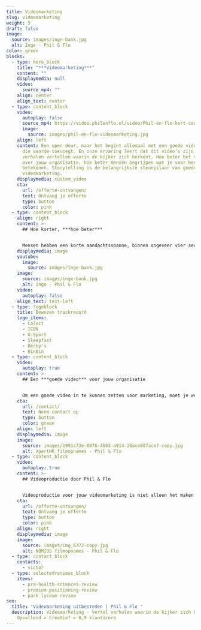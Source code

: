 ```yaml
---
title: Videomarketing
slug: videomarketing
weight: 5
draft: false
image:
  source: images/inge-bank.jpg
  alt: Inge - Phil & Flo
color: green
blocks:
  - type: hero_block
    title: "***Videomarketing***"
    content: ""
    displaymedia: null
    video:
      source_mp4: ""
    align: center
    align_text: center
  - type: content_block
    video:
      autoplay: false
      source_mp4: https://video.philenflo.nl/video/Phil-en-flo-kort-contact2.mp4
      image:
        source: images/phil-en-flo-videomarketing.jpg
    align: left
    content: Een open deur, maar het begint allemaal met een goede video. Een video
      die waarde toevoegt. En onze ervaring leert dat dit video’s zijn die
      verhalen vertellen waarin de kijker zich herkent. Hoe beter het verhaal is
      over jouw organisatie, hoe beter mensen begrijpen wat je voor hen kan
      betekenen. Storytelling is de belangrijkste steunpilaar van goede
      videomarketing.
    displaymedia: custom_video
    cta:
      url: /offerte-ontvangen/
      text: Ontvang je offerte
      type: button
      color: pink
  - type: content_block
    align: right
    content: >-
      ## Hoe korter, ***hoe beter***


      Mensen hebben een korte aandachtsspanne, binnen ongeveer vier seconden wordt bepaald of je video verder wordt bekeken. Je hebt dus weinig tijd om de aandacht van je kijkers te trekken én je boodschap goed over te brengen. Daarom zijn intro’s niet aan te raden binnen videomarketing. Gebruik de eerste paar seconden heel verstandig. Val midden in je verhaal met een aantrekkelijk shot of creëer een snelle quick preview van je hoofdboodschap.
    displaymedia: image
    youtube:
      image:
        source: images/inge-bank.jpg
    image:
      source: images/inge-bank.jpg
      alt: Inge - Phil & Flo
    video:
      autoplay: false
    align_text: text-left
  - type: logoblock
    title: Bewezen trackrecord
    logo_items:
      - Colect
      - ICON
      - U-Sport
      - Sleepfast
      - Becky's
      - BinBin
  - type: content_block
    video:
      autoplay: true
    content: >-
      ## Een ***goede video*** voor jouw organisatie


      Om een goede video in te kunnen zetten voor marketing, moet je weten wat je doelen zijn. Wie zijn je stakeholders? Wat is je doelgroep? Wat zijn hun behoeftes? Hoe communiceer je naar beide groepen? En vooral; hoe breng je beide groepen samen om een optimale relatie te ontwikkelen? Als dit duidelijk is, weet je wat jouw doelgroep overhaalt om jouw product of dienst aan te schaffen. Vind je het moeilijk om deze doelen te bepalen? Dat snappen we en we helpen je er graag mee. 
    cta:
      url: /contact/
      text: Neem contact op
      type: button
      color: green
    align: left
    displaymedia: image
    image:
      source: images/b991cf3e-8076-4063-a914-28ace887ace7-copy.jpg
      alt: XpertHR filmopnames - Phil & Flo
  - type: content_block
    video:
      autoplay: true
    content: >-
      ## Videoproductie door Phil & Flo


      Videoproductie voor jouw videomarketing is niet alleen het maken van de video, maar het gehele proces daar vooraf en daarna. Phil & Flo helpt je met bepalen van het doel van je video, de invulling van de video aan de hand van een script en shotlist, het schieten van de beelden en het monteren van de uiteindelijke video die je in gaat zetten voor marketingdoeleinden. Onze experts denken graag met je mee met creatieve ideeën voor jouw videomarketing. Wat dit kost? Dat ligt aan de lengte en invulling van de video. Vraag vrijblijvend een offerte aan om te kijken te naar de mogelijkheden.
    cta:
      url: /offerte-ontvangen/
      text: Ontvang je offerte
      type: button
      color: pink
    align: right
    displaymedia: image
    image:
      source: images/img_6372-copy.jpg
      alt: NOMIOS filmopnames - Phil & Flo
  - type: contact_block
    contacts:
      - victor
  - type: selectedreviews_block
    items:
      - pra-health-sciences-review
      - premium-positioning-review
      - park lyceum review
seo:
  title: "Videomarketing uitbesteden | Phil & Flo "
  description: Videomarketing - Vertel verhalen waarin de kijker zich herkent. ✔
    Opvallend ✔ Creatief ✔ 8,9 klantscore
---
```

